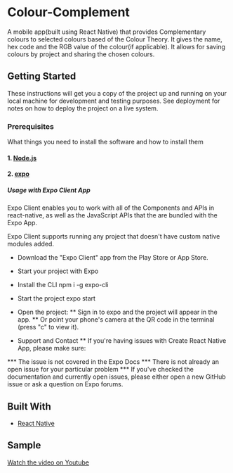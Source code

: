 
# Colour-Complement

A mobile app(built using React Native) that provides Complementary colours to selected colours based of the Colour Theory. It gives the name, hex code and the RGB value of the colour(if applicable). It allows for saving colours by project and sharing the chosen colours.

## Getting Started

These instructions will get you a copy of the project up and running on your local machine for development and testing purposes. See deployment for notes on how to deploy the project on a live system.



### Prerequisites

What things you need to install the software and how to install them

#### 1. [Node.js](https://Nodejs.org)
#### 2. [expo](https://expo.io/)

##### Usage with Expo Client App
Expo Client enables you to work with all of the Components and APIs in react-native, as well as the JavaScript APIs that the are bundled with the Expo App.

Expo Client supports running any project that doesn't have custom native modules added.

* Download the "Expo Client" app from the Play Store or App Store.

* Start your project with Expo

* Install the CLI npm i -g expo-cli

* Start the project expo start

* Open the project:
** Sign in to expo and the project will appear in the app.
** Or point your phone's camera at the QR code in the terminal (press "c" to view it).

* Support and Contact
** If you're having issues with Create React Native App, please make sure:

*** The issue is not covered in the Expo Docs
*** There is not already an open issue for your particular problem
*** If you've checked the documentation and currently open issues, please either open a new GitHub issue or ask a question on Expo forums.


## Built With

* [React Native](https://reactnative.dev/)

## Sample

[Watch the video on Youtube](https://www.youtube.com/watch?v=SuKOuQ7U4Zc)
